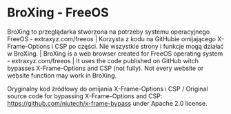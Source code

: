 # BroXing - FreeOS
BroXing to przeglądarka stworzona na potrzeby systemu operacyjnego FreeOS - extraxyz.com/freeos | Korzysta z kodu na GitHubie omijającego X-Frame-Options i CSP po części. Nie wszystkie strony i funkcje mogą działać w BroXing. | BroXing is a web browser created for FreeOS operating system - extraxyz.com/freeos | It uses the code published on GitHub witch bypasses X-Frame-Options and CSP (not fully). Not every website or website function may work in BroXing.

Oryginalny kod źródłowy do omijania X-Frame-Options i CSP / Original source code for bypassing X-Frame-Options and CSP: https://github.com/niutech/x-frame-bypass under Apache 2.0 license.
